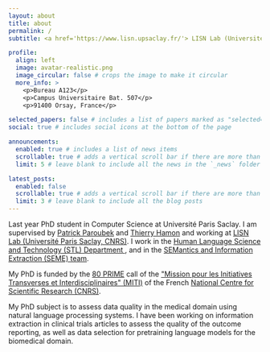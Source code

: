 ```yaml
---
layout: about
title: about
permalink: /
subtitle: <a href='https://www.lisn.upsaclay.fr/'> LISN Lab (Université Paris Saclay, CNRS)</a>. mathieu.lai-king@universite-paris-saclay.fr. 

profile:
  align: left
  image: avatar-realistic.png
  image_circular: false # crops the image to make it circular
  more_info: >
    <p>Bureau A123</p>
    <p>Campus Universitaire Bat. 507</p>
    <p>91400 Orsay, France</p>

selected_papers: false # includes a list of papers marked as "selected={true}"
social: true # includes social icons at the bottom of the page

announcements:
  enabled: true # includes a list of news items
  scrollable: true # adds a vertical scroll bar if there are more than 3 news items
  limit: 5 # leave blank to include all the news in the `_news` folder

latest_posts:
  enabled: false
  scrollable: true # adds a vertical scroll bar if there are more than 3 new posts items
  limit: 3 # leave blank to include all the blog posts
---
```


Last year PhD student in Computer Science at Université Paris Saclay. I am supervised by [Patrick Paroubek](https://perso.limsi.fr/pap/) and [Thierry Hamon](https://perso.limsi.fr/hamon/) and working at [LISN Lab (Université Paris Saclay, CNRS)](https://www.lisn.fr/). I work in the [Human Language Science and Technology (STL) Department ](https://www.lisn.upsaclay.fr/research/research-departments/stl/?lang=en), and in the [SEMantics and Information Extraction (SEME) team](https://www.lisn.upsaclay.fr/research/research-departments/stl/seme-2-2/?lang=en). 

My PhD is funded by the [80 PRIME](https://www.cnrs.fr/fr/actualite/80-nouveaux-projets-pour-le-programme-80prime) call of the ["Mission pour les Initiatives Transverses et Interdisciplinaires" (MITI)](https://miti.cnrs.fr/) of the French [National Centre for Scientific Research (CNRS)](https://www.cnrs.fr/en/the-cnrs).

My PhD subject is to assess data quality in the medical domain using natural language processing systems. I have been working on information extraction in clinical trials articles to assess the quality of the outcome reporting, as well as data selection for pretraining language models for the biomedical domain.

